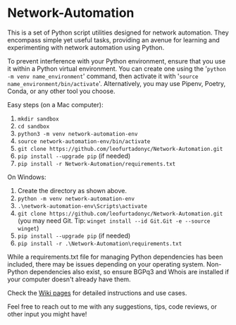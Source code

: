# Network-Automation
This is a set of Python script utilities designed for network automation. They encompass simple yet useful tasks, providing an avenue for learning and experimenting with network automation using Python.

To prevent interference with your Python environment, ensure that you use it within a Python virtual environment. You can create one using the '`python -m venv name_environment`' command, then activate it with '`source name_environment/bin/activate`'. Alternatively, you may use Pipenv, Poetry, Conda, or any other tool you choose. 

Easy steps (on a Mac computer):

1. `mkdir sandbox`
2. `cd sandbox`
3. `python3 -m venv network-automation-env`
4. `source network-automation-env/bin/activate`
5. `git clone https://github.com/leofurtadonyc/Network-Automation.git`
7. `pip install --upgrade pip` (if needed)
8. `pip install -r Network-Automation/requirements.txt`

On Windows:
1. Create the directory as shown above.
2. `python -m venv network-automation-env`
3. `.\network-automation-env\Scripts\activate`
4. `git clone https://github.com/leofurtadonyc/Network-Automation.git` (you may need Git. Tip: `winget install --id Git.Git -e --source winget`)
5. `pip install --upgrade pip` (if needed)
6. `pip install -r .\Network-Automation\requirements.txt`

While a requirements.txt file for managing Python dependencies has been included, there may be issues depending on your operating system. Non-Python dependencies also exist, so ensure BGPq3 and Whois are installed if your computer doesn't already have them.

Check the [Wiki pages](https://github.com/leofurtadonyc/Network-Automation/wiki) for detailed instructions and use cases.

Feel free to reach out to me with any suggestions, tips, code reviews, or other input you might have!
